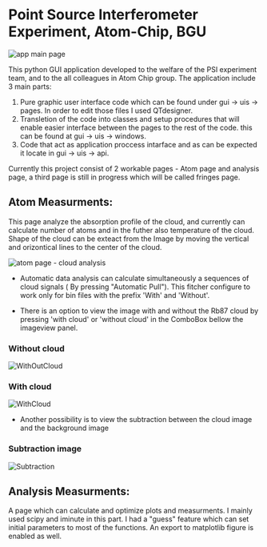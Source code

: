 # Point Source Interferometer Experiment, Atom-Chip, BGU

![app main page](https://user-images.githubusercontent.com/73799544/152674545-deaf0b2e-a4f3-4eee-b194-1a127044f751.jpg)

This python GUI application developed to the welfare of the PSI experiment team, and to the all colleagues in Atom Chip group.
The application include 3 main parts: 
1)  Pure graphic user interface code which can be found under gui -> uis -> pages. In order to edit those files I used QTdesigner.
2)  Transletion of the code into classes and setup procedures that will enable easier interface between the pages to the rest of the code.
    this can be found at gui -> uis -> windows.
3)  Code that act as application proccess intarface and as can be expected it locate in gui -> uis -> api.

Currently this project consist of 2 workable pages - Atom page and analysis page, a third page is still in progress which will be called fringes page.

## Atom Measurments:
This page analyze the absorption profile of the cloud, and currently can calculate number of atoms and in the futher also temperature of the cloud. Shape of the cloud can be exteact from the Image by moving the vertical and orizontical lines to the center of the cloud.

![atom page - cloud analysis](https://user-images.githubusercontent.com/73799544/152674702-e371646e-231f-4a29-bbd6-9e7116d6a196.jpg)

* Automatic data analysis can calculate simultaneously a sequences of cloud signals ( By pressing "Automatic Pull").  This fitcher configure to work only for bin files with the prefix 'With' and 'Without'.

* There is an option to view the image with and without the Rb87 cloud by pressing 'with cloud' or 'without cloud' in the ComboBox bellow the imageview panel.
 ### Without cloud
![WithOutCloud](https://user-images.githubusercontent.com/73799544/152674946-00b59158-bbc0-46ca-9afb-fc1990dce4ea.jpg)

### With cloud
![WithCloud](https://user-images.githubusercontent.com/73799544/152674974-eb9cda88-0aa9-4956-a530-51d01175ca53.jpg)


* Another possibility is to view the subtraction between the cloud image and the background image 
### Subtraction image
![Subtraction](https://user-images.githubusercontent.com/73799544/152675010-236bb6c3-904c-4fcd-8397-26e558274731.jpg)
 
    
## Analysis Measurments:
A page which can calculate and optimize plots and measurments. I mainly used scipy and iminute in this part. I had a "guess" feature which can set initial parameters to most of the functions. An export to matplotlib figure is enabled as well.
